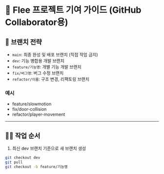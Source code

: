 # 👥 Flee 프로젝트 기여 가이드 (GitHub Collaborator용)

## 📌 브랜치 전략

- `main`: 최종 완성 및 배포 브랜치 (직접 작업 금지)
- `dev`: 기능 병합용 개발 브랜치
- `feature/기능명`: 개별 기능 개발 브랜치
- `fix/버그명`: 버그 수정 브랜치
- `refactor/이름`: 구조 변경, 리팩토링 브랜치

### 예시
- feature/slowmotion
- fix/door-collision
- refactor/player-movement

---

## 🧑‍💻 작업 순서

1. 최신 dev 브랜치 기준으로 새 브랜치 생성
```bash
git checkout dev
git pull
git checkout -b feature/기능명